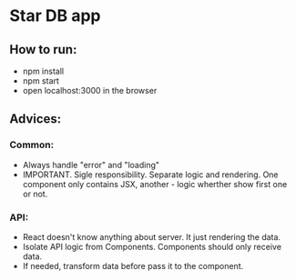 # Star DB app

## How to run:
- npm install 
- npm start
- open localhost:3000 in the browser

## Advices: 

### Common:
- Always handle "error" and "loading"
- IMPORTANT. Sigle responsibility. Separate logic and rendering. One component only contains JSX, another - logic wherther show first one or not.

### API:
- React doesn't know anything about server. It just rendering the data. 
- Isolate API logic from Components. Components should only receive data. 
- If needed, transform data before pass it to the component.
